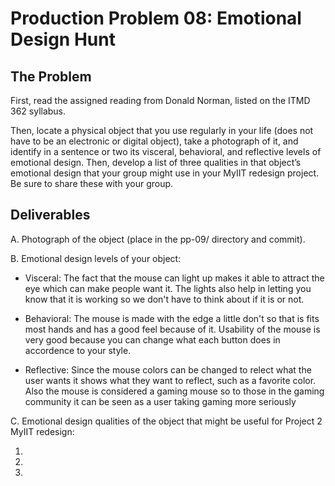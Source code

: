 # Production Problem 08: Emotional Design Hunt

## The Problem

First, read the assigned reading from Donald Norman, listed on the ITMD 362 syllabus.

Then, locate a physical object that you use regularly in your life (does not have to be an electronic or digital object), take a photograph of it, and identify in a sentence or two its visceral, behavioral, and reflective levels of emotional design. Then, develop a list of three qualities in that object’s emotional design that your group might use in your MyIIT redesign project. Be sure to share these with your group.

## Deliverables

A. Photograph of the object (place in the pp-09/ directory and commit).

B. Emotional design levels of your object:

* Visceral: The fact that the mouse can light up makes it able to attract the eye which can make people want it. The lights also help in letting you know that it is working so we don't have to think about if it is or not.

* Behavioral: The mouse is made with the edge a little don't so that is fits most hands and has a good feel because of it. Usability of the mouse is very good because you can change what each button does in accordence to your style. 

* Reflective: Since the mouse colors can be changed to relect what the user wants it shows what they want to reflect, such as a favorite color. Also the mouse is considered a gaming mouse so to those in the gaming community it can be seen as a user taking gaming more seriously 

C.  Emotional design qualities of the object that might be useful for Project 2 MyIIT redesign:

1.
2.
3.
